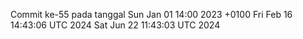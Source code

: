 Commit ke-55 pada tanggal Sun Jan 01 14:00 2023 +0100
Fri Feb 16 14:43:06 UTC 2024
Sat Jun 22 11:43:03 UTC 2024
